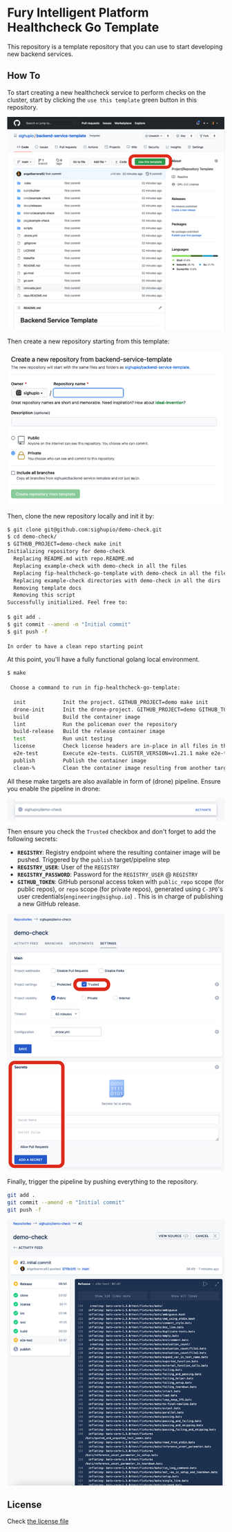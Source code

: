 # Fury Intelligent Platform Healthcheck Go Template

This repository is a template repository that you can use to start developing new backend services.

## How To

To start creating a new healthcheck service to perform checks on the cluster, start by clicking the `use this template`
green button in this repository.

![Use This Template](docs/template/use.png)

Then create a new repository starting from this template:

![New Repository](docs/template/new-repo.png)

Then, clone the new repository locally and init it by:

```bash
$ git clone git@github.com:sighupio/demo-check.git
$ cd demo-check/
$ GITHUB_PROJECT=demo-check make init
Initializing repository for demo-check
  Replacing README.md with repo.README.md
  Replacing example-check with demo-check in all the files
  Replacing fip-healthcheck-go-template with demo-check in all the files
  Replacing example-check directories with demo-check in all the dirs
  Removing template docs
  Removing this script
Successfully initialized. Feel free to:

$ git add .
$ git commit --amend -m "Initial commit"
$ git push -f

In order to have a clean repo starting point
```

At this point, you'll have a fully functional golang local environment.

```bash
$ make

 Choose a command to run in fip-healthcheck-go-template:

  init            Init the project. GITHUB_PROJECT=demo make init
  drone-init      Init the drone-project. GITHUB_PROJECT=demo GITHUB_TOKEN=123token321 DRONE_TOKEN=tokenhere REGISTRY=registry.sighup.io REGISTRY_USER=robotuser REGISTRY_PASSWORD=thepassword make drone-init
  build           Build the container image
  lint            Run the policeman over the repository
  build-release   Build the release container image
  test            Run unit testing
  license         Check license headers are in-place in all files in the project
  e2e-test        Execute e2e-tests. CLUSTER_VERSION=v1.21.1 make e2e-test
  publish         Publish the container image
  clean-%         Clean the container image resulting from another target. make build clean-build

```

All these make targets are also available in form of (drone) pipeline.
Ensure you enable the pipeline in drone:

![Enable pipeline](docs/template/activate-pipeline.png)

Then ensure you check the `Trusted` checkbox and don't forget to add the following secrets:

- **`REGISTRY`**: Registry endpoint where the resulting container image will be pushed.
Triggered by the `publish` target/pipeline step
- **`REGISTRY_USER`**: User of the `REGISTRY`
- **`REGISTRY_PASSWORD`**: Password for the `REGISTRY_USER` @ `REGISTRY`
- **`GITHUB_TOKEN`**: GitHub personal access token with `public_repo` scope (for public repos),
or `repo` scope (for private repos), generated using `C-3P0`'s user credentials(`engineering@sighup.io`) . This is in charge of publishing a new GitHub release.

![Configure pipeline](docs/template/configure-pipeline.png)

Finally, trigger the pipeline by pushing everything to the repository.

```bash
git add .
git commit --amend -m "Initial commit"
git push -f
```

![Pipeline](docs/template/pipeline.png)

## License

Check [the license file](LICENSE)
